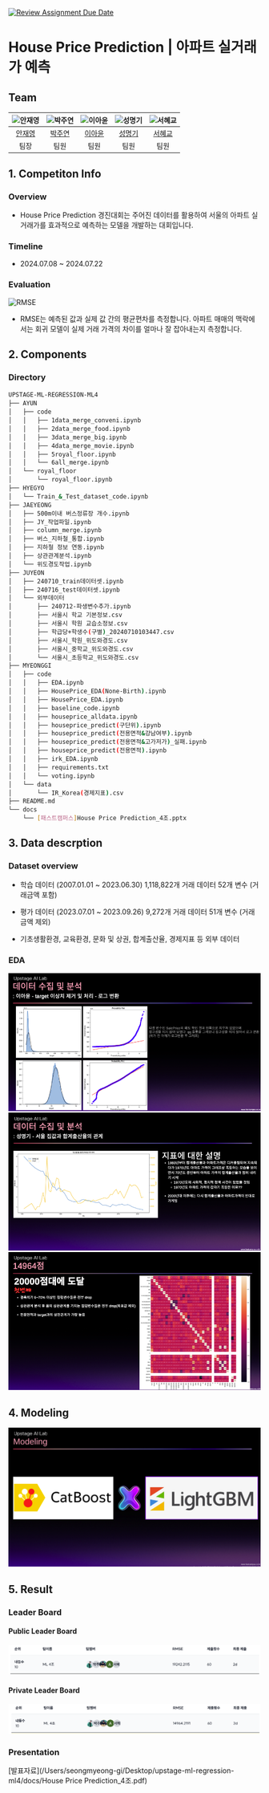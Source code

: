 [![Review Assignment Due Date](https://classroom.github.com/assets/deadline-readme-button-22041afd0340ce965d47ae6ef1cefeee28c7c493a6346c4f15d667ab976d596c.svg)](https://classroom.github.com/a/D1pZhJxu)
# House Price Prediction | 아파트 실거래가 예측

## Team

| ![안재영](https://avatars.githubusercontent.com/u/104719742?v=4) | ![박주연](https://avatars.githubusercontent.com/u/164493549?v=4) | ![이아윤](https://avatars.githubusercontent.com/u/118864266?v=4) | ![성명기](https://avatars.githubusercontent.com/u/104310191?v=4) | ![서혜교](https://avatars.githubusercontent.com/u/86095630?v=4) |
| :--------------------------------------------------------------: | :--------------------------------------------------------------: | :--------------------------------------------------------------: | :--------------------------------------------------------------: | :--------------------------------------------------------------: |
|            [안재영](https://github.com/AJY3124)             |          [박주연](https://github.com/Lucypothesis)               |            [이아윤](https://github.com/Laycode00)             |            [성명기](https://github.com/SUNGMYEONGGI)             |            [서혜교](https://github.com/andWHISKEY)             |
|   팀장  | 팀원 | 팀원 | 팀원 | 팀원 |

## 1. Competiton Info

### Overview

- House Price Prediction 경진대회는 주어진 데이터를 활용하여 서울의 아파트 실거래가를 효과적으로 예측하는 모델을 개발하는 대회입니다.

### Timeline

- 2024.07.08 ~ 2024.07.22

### Evaluation
<img src="https://t1.daumcdn.net/thumb/R720x0/?fname=http://t1.daumcdn.net/brunch/service/user/IgT/image/VPAtmQdjdJUh3KVXeTVw2_txvYI.png" title="RMSE"/>

- RMSE는 예측된 값과 실제 값 간의 평균편차를 측정합니다. 아파트 매매의 맥락에서는 회귀 모델이 실제 거래 가격의 차이를 얼마나 잘 잡아내는지 측정합니다. 

## 2. Components

### Directory
```bash
UPSTAGE-ML-REGRESSION-ML4
├── AYUN
│   ├── code
│   │   ├── 1data_merge_conveni.ipynb
│   │   ├── 2data_merge_food.ipynb
│   │   ├── 3data_merge_big.ipynb
│   │   ├── 4data_merge_movie.ipynb
│   │   ├── 5royal_floor.ipynb
│   │   └── 6all_merge.ipynb
│   └── royal_floor
│       └── royal_floor.ipynb
├── HYEGYO
│   └── Train_&_Test_dataset_code.ipynb
├── JAEYEONG
│   ├── 500m이내 버스정류장 개수.ipynb
│   ├── JY_작업파일.ipynb
│   ├── column_merge.ipynb
│   ├── 버스_지하철_통합.ipynb
│   ├── 지하철 정보 연동.ipynb
│   ├── 상관관계분석.ipynb
│   └── 위도경도작업.ipynb
├── JUYEON
│   ├── 240710_train데이터셋.ipynb
│   ├── 240716_test데이터셋.ipynb
│   └── 외부데이터
│       ├── 240712-파생변수추가.ipynb
│       ├── 서울시 학교 기본정보.csv
│       ├── 서울시 학원 교습소정보.csv
│       ├── 학급당+학생수(구별)_20240710103447.csv
│       ├── 서울시_학원_위도와경도.csv
│       ├── 서울시_중학교_위도와경도.csv
│       └── 서울시_초등학교_위도와경도.csv
├── MYEONGGI
│   ├── code
│   │   ├── EDA.ipynb
│   │   ├── HousePrice_EDA(None-Birth).ipynb
│   │   ├── HousePrice_EDA.ipynb
│   │   ├── baseline_code.ipynb
│   │   ├── houseprice_alldata.ipynb
│   │   ├── houseprice_predict(구단위).ipynb
│   │   ├── houseprice_predict(전용면적&강남여부).ipynb
│   │   ├── houseprice_predict(전용면적&고가저가)_실패.ipynb
│   │   ├── houseprice_predict(전용면적).ipynb
│   │   ├── irk_EDA.ipynb
│   │   ├── requirements.txt
│   │   └── voting.ipynb
│   └── data
│       └── IR_Korea(경제지표).csv
├── README.md
└── docs
    └── [패스트캠퍼스]House Price Prediction_4조.pptx
```

## 3. Data descrption

### Dataset overview

- 학습 데이터 (2007.01.01 ~ 2023.06.30) 1,118,822개 거래 데이터 52개 변수 (거래금액 포함)

- 평가 데이터 (2023.07.01 ~ 2023.09.26) 9,272개 거래 데이터 51개 변수 (거래금액 제외)

- 기초생활환경, 교육환경, 문화 및 상권, 합계출산율, 경제지표 등 외부 데이터

### EDA
<img src="https://github.com/SUNGMYEONGGI/image/blob/main/upml3_img1.png?raw=true" style="zoom:60%;" />

<img src="https://github.com/SUNGMYEONGGI/image/blob/main/upml3_img2.png?raw=true" style="zoom:60%;" />

<img src="https://github.com/SUNGMYEONGGI/image/blob/main/upml3_img3.png?raw=true" style="zoom:60%;" />

## 4. Modeling
<img src="https://github.com/SUNGMYEONGGI/image/blob/main/upml3_img6.png?raw=true" style="zoom:60%;" />

## 5. Result

### Leader Board
#### Public Leader Board
<img src="https://github.com/SUNGMYEONGGI/image/blob/main/upml3_img4.png?raw=true" title="Leader Board" style="zoom:60%;" />

#### Private Leader Board
<img src="https://github.com/SUNGMYEONGGI/image/blob/main/upml3_img5.png?raw=true" title="Leader Board" style="zoom:60%;" />

### Presentation
[발표자료](/Users/seongmyeong-gi/Desktop/upstage-ml-regression-ml4/docs/House Price Prediction_4조.pdf)